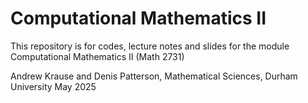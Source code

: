 # Computational Mathematics II

This repository is for codes, lecture notes and slides for the module Computational Mathematics II (Math 2731)

Andrew Krause and Denis Patterson, Mathematical Sciences, Durham University
May 2025
